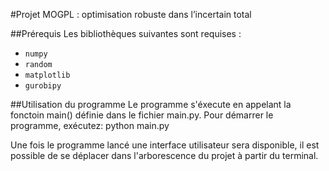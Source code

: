 #Projet MOGPL : optimisation robuste dans l’incertain total

##Prérequis
Les bibliothèques suivantes sont requises :
- `numpy`
- `random`
- `matplotlib`
- `gurobipy`

##Utilisation du programme 
Le programme s'éxecute en appelant la fonctoin main() définie dans le fichier main.py. Pour démarrer le programme, exécutez:
python main.py

Une fois le programme lancé une interface utilisateur sera disponible, il est possible de se déplacer dans l'arborescence du projet à partir du terminal.